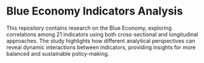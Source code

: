 # Blue Economy Indicators Analysis

This repository contains research on the Blue Economy, exploring correlations among 21 indicators using both cross-sectional and longitudinal approaches. 
The study highlights how different analytical perspectives can reveal dynamic interactions between indicators, providing insights for more balanced and sustainable policy-making.


